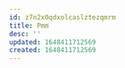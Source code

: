 ```yaml
---
id: z7n2x0qdxolcaslztezqmrm
title: Pmm
desc: ''
updated: 1648411712569
created: 1648411712569
---
```


